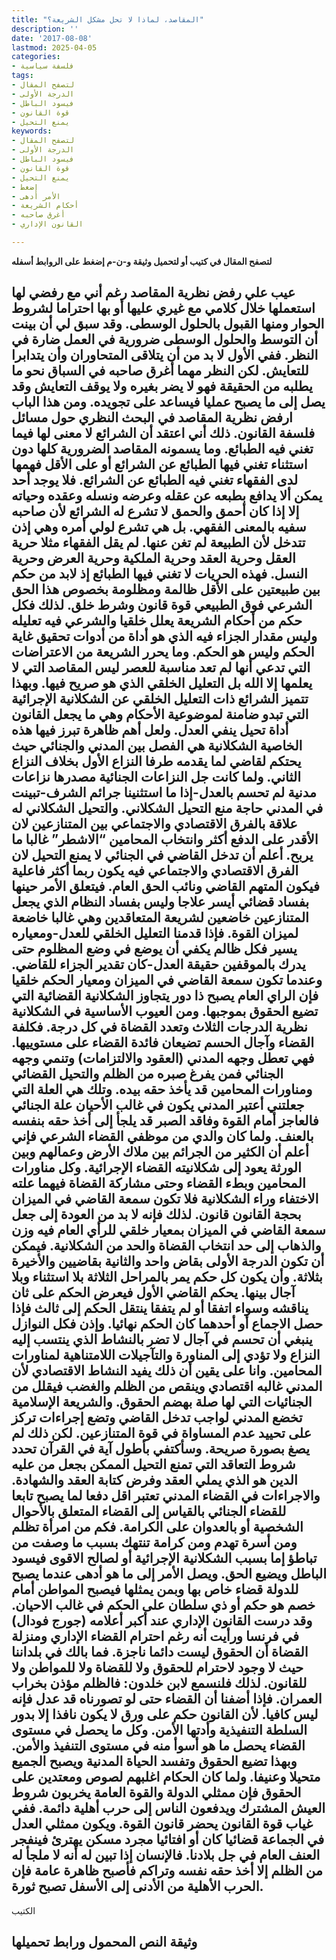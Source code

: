 ```yaml
---
title: "المقاصد، لماذا لا تحل مشكل الشريعة؟"
description: ''
date: '2017-08-08'
lastmod: 2025-04-05
categories:
- فلسفة سياسية
tags:
- لتصفح المقال
- الدرجة الأولى
- فيسود الباطل
- قوة القانون
- يمنع التحيل
keywords:
- لتصفح المقال
- الدرجة الأولى
- فيسود الباطل
- قوة القانون
- يمنع التحيل
- إضغط
- الأمر أدهى
- أحكام الشريعة
- أغرق صاحبه
- القانون الإداري

---
```

**لتصفح المقال في كتيب أو لتحميل وثيقة و-ن-م إضغط على الروابط أسفله**

## **عيب علي رفض نظرية المقاصد رغم أني مع رفضي لها استعملها خلال كلامي مع غيري عليها أو بها احتراما لشروط الحوار ومنها القبول بالحلول الوسطى. وقد سبق لي أن بينت أن التوسط والحلول الوسطى ضرورية في العمل ضارة في النظر. ففي الأول لا بد من أن يتلاقى المتحاوران وأن يتدابرا للتعايش. لكن النظر مهما أغرق صاحبه في السباق نحو ما يطلبه من الحقيقة فهو لا يضر بغيره ولا يوقف التعايش وقد يصل إلى ما يصبح عمليا فيساعد على تجويده. ومن هذا الباب ارفض نظرية المقاصد في البحث النظري حول مسائل فلسفة القانون. ذلك أني اعتقد أن الشرائع لا معنى لها فيما تغني فيه الطبائع. وما يسمونه المقاصد الضرورية كلها دون استثناء تغني فيها الطبائع عن الشرائع أو على الأقل فهمها لدى الفقهاء تغني فيه الطبائع عن الشرائع. فلا يوجد أحد يمكن ألا يدافع بطبعه عن عقله وعرضه ونسله وعقده وحياته إلا إذا كان أحمق والحمق لا تشرع له الشرائع لأن صاحبه سفيه بالمعنى الفقهي. بل هي تشرع لولي أمره وهي إذن تتدخل لأن الطبيعة لم تغن عنها. لم يقل الفقهاء مثلا حرية العقل وحرية العقد وحرية الملكية وحرية العرض وحرية النسل. فهذه الحريات لا تغني فيها الطبائع إذ لابد من حكم بين طبيعتين على الأقل ظالمة ومظلومة بخصوص هذا الحق الشرعي فوق الطبيعي قوة قانون وشرط خلق. لذلك فكل حكم من أحكام الشريعة يعلل خلقيا والشرعي فيه تعليله وليس مقدار الجزاء فيه الذي هو أداة من أدوات تحقيق غاية الحكم وليس هو الحكم. وما يحرر الشريعة من الاعتراضات التي تدعي أنها لم تعد مناسبة للعصر ليس المقاصد التي لا يعلمها إلا الله بل التعليل الخلقي الذي هو صريح فيها. وبهذا تتميز الشرائع ذات التعليل الخلقي عن الشكلانية الإجرائية التي تبدو ضامنة لموضوعية الأحكام وهي ما يجعل القانون أداة تحيل ينفي العدل. ولعل أهم ظاهرة تبرز فيها هذه الخاصية الشكلانية هي الفصل بين المدني والجنائي حيث يحتكم لقاضي لما يقدمه طرفا النزاع الأول بخلاف النزاع الثاني. ولما كانت جل النزاعات الجنائية مصدرها نزاعات مدنية لم تحسم بالعدل-إذا ما استثنينا جرائم الشرف-تبينت في المدني حاجة منع التحيل الشكلاني. والتحيل الشكلاني له علاقة بالفرق الاقتصادي والاجتماعي بين المتنازعين لان الأقدر على الدفع أكثر وانتخاب المحامين “الاشطر” غالبا ما يربح. أعلم أن تدخل القاضي في الجنائي لا يمنع التحيل لان الفرق الاقتصادي والاجتماعي فيه يكون ربما أكثر فاعلية فيكون المتهم القاضي ونائب الحق العام. فيتعلق الأمر حينها بفساد قضائي أيسر علاجا وليس بفساد النظام الذي يجعل المتنازعين خاضعين لشريعة المتعاقدين وهي غالبا خاضعة لميزان القوة. فإذا قدمنا التعليل الخلقي للعدل-ومعياره يسير فكل ظالم يكفي أن يوضع في وضع المظلوم حتى يدرك بالموقفين حقيقة العدل-كان تقدير الجزاء للقاضي. وعندما تكون سمعة القاضي في الميزان ومعيار الحكم خلقيا فإن الراي العام يصبح ذا دور يتجاوز الشكلانية القضائية التي تضيع الحقوق بموجبها. ومن العيوب الأساسية في الشكلانية نظرية الدرجات الثلاث وتعدد القضاة في كل درجة. فكلفة القضاء وآجال الحسم تضيعان فائدة القضاء على مستوييها. فهي تعطل وجهه المدني (العقود والالتزامات) وتنمي وجهه الجنائي فمن يفرغ صبره من الظلم والتحيل القضائي ومناورات المحامين قد يأخذ حقه بيده. وتلك هي العلة التي جعلتني أعتبر المدني يكون في غالب الأحيان علة الجنائي فالعاجز أمام القوة وفاقد الصبر قد يلجأ إلى أخذ حقه بنفسه بالعنف. ولما كان والدي من موظفي القضاء الشرعي فإني أعلم أن الكثير من الجرائم بين ملاك الأرض وعمالهم وبين الورثة يعود إلى شكلانيته القضاء الإجرائية. وكل مناورات المحامين وبطء القضاء وحتى مشاركة القضاة فيهما علته الاختفاء وراء الشكلانية فلا تكون سمعة القاضي في الميزان بحجة القانون قانون. لذلك فإنه لا بد من العودة إلى جعل سمعة القاضي في الميزان بمعيار خلقي للرأي العام فيه وزن والذهاب إلى حد انتخاب القضاة والحد من الشكلانية. فيمكن أن تكون الدرجة الأولى بقاض واحد والثانية بقاضيين والأخيرة بثلاثة. وأن يكون كل حكم يمر بالمراحل الثلاثة بلا استثناء وبلا آجال بينها. يحكم القاضي الأول فيعرض الحكم على ثان يناقشه وسواء اتفقا أو لم يتفقا ينتقل الحكم إلى ثالث فإذا حصل الاجماع أو أحدهما كان الحكم نهائيا. وإذن فكل النوازل ينبغي أن تحسم في آجال لا تضر بالنشاط الذي ينتسب إليه النزاع ولا تؤدي إلى المناورة والتآجيلات اللامتناهية لمناورات المحامين. وانا على يقين أن ذلك يفيد النشاط الاقتصادي لأن المدني غالبه اقتصادي وينقص من الظلم والغضب فيقلل من الجنائيات التي لها صلة بهضم الحقوق. والشريعة الإسلامية تخضع المدني لواجب تدخل القاضي وتضع إجراءات تركز على تحييد عدم المساواة في قوة المتنازعين. لكن ذلك لم يصغ بصورة صريحة. وسأكتفي بأطول آية في القرآن تحدد شروط التعاقد التي تمنع التحيل الممكن بجعل من عليه الدين هو الذي يملي العقد وفرض كتابة العقد والشهادة. والاجراءات في القضاء المدني تعتبر اقل دفعا لما يصبح تابعا للقضاء الجنائي بالقياس إلى القضاء المتعلق بالأحوال الشخصية أو بالعدوان على الكرامة. فكم من امرأة تظلم ومن أسرة تهدم ومن كرامة تنتهك بسبب ما وصفت من تباطؤ إما بسبب الشكلانية الإجرائية أو لصالح الاقوى فيسود الباطل ويضيع الحق. ويصل الأمر إلى ما هو أدهى عندما يصبح للدولة قضاء خاص بها وبمن يمثلها فيصبح المواطن أمام خصم هو حكم أو ذي سلطان على الحكم في غالب الاحيان. وقد درست القانون الإداري عند أكبر أعلامه (جورج فودال) في فرنسا ورأيت أنه رغم احترام القضاء الإداري ومنزلة القضاة أن الحقوق ليست دائما ناجزة. فما بالك في بلداننا حيث لا وجود لاحترام للحقوق ولا للقضاة ولا للمواطن ولا للقانون. لذلك فلنسمع لابن خلدون: فالظلم مؤذن بخراب العمران. فإذا أضفنا أن القضاء حتى لو تصورناه قد عدل فإنه ليس كافيا. لأن القانون حكم على ورق لا يكون نافذا إلا بدور السلطة التنفيذية وأدتها الأمن. وكل ما يحصل في مستوى القضاء يحصل ما هو أسوأ منه في مستوى التنفيذ والأمن. وبهذا تضيع الحقوق وتفسد الحياة المدنية ويصبح الجميع متحيلا وعنيفا. ولما كان الحكام اغلبهم لصوص ومعتدين على الحقوق فإن ممثلي الدولة والقوة العامة يخربون شروط العيش المشترك ويدفعون الناس إلى حرب أهلية دائمة. ففي غياب قوة القانون يحضر قانون القوة. ويكون ممثلي العدل في الجماعة قضائيا كان أو افتائيا مجرد مسكن يهترئ فينفجر العنف العام في جل بلادنا. فالإنسان إذا تبين له أنه لا ملجأ له من الظلم إلا أخذ حقه نفسه وتراكم فأصبح ظاهرة عامة فإن الحرب الأهلية من الأدنى إلى الأسفل تصبح ثورة.**

الكتيب

## وثيقة النص المحمول ورابط تحميلها

###
